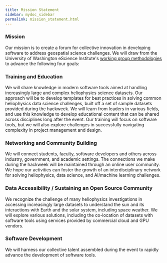 ```yaml
---
title: Mission Statement
sidebar: mydoc_sidebar
permalink: mission_statement.html
---
```


### Mission

Our mission is to create a forum for collective innovation in developing software to address geospatial science challenges. We will draw from the University of Washington eScience Institute's [working group methodologies](http://escience.washington.edu/working-groups/) to advance the following four goals:

### Training and Education

We will share knowledge in modern software tools aimed at handling increasingly large and complex heliophysics science datasets. Our approach will be to develop templates for best practices in solving common heliophysics data science challenges, built off a set of sample datasets provided during the hackweek. We will learn from leaders in various fields, and use this knowledge to develop educational content that can be shared across disciplines long after the event. Our training will focus on software tools, but we will also explore challenges in successfully navigating complexity in project management and design.

### Networking and Community Building

We will connect students, faculty, software developers and others across industry, government, and academic settings.
The connections we make during the hackweek will be maintained through an online user community. We hope our activities can foster the growth of an interdisciplinary network for solving heliophysics, data science, and AI/machine learning challenges.

### Data Accessibility / Sustaining an Open Source Community

We recognize the challenge of many heliophysics investigations in accessing increasingly large datasets to understand the sun and its interactions with Earth and the solar system, including space weather. We will explore various solutions, including the co-location of datasets with software tools using services provided by commercial cloud and GPU vendors.

### Software Development

We will harness our collective talent assembled during the event to rapidly advance the development of software tools.
